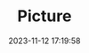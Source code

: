 ---
weight: 1
images:
- /images/edited/207.jpeg
title: Picture
date: 2023-11-12 17:19:58
tags: [luminarneo,work,ilce7m3,dog,person]
---